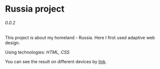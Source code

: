 # Russia project
###### 0.0.2

This project is about my homeland - Russia. Here I first used adaptive web design.

Using technologies: *HTML, CSS*

You can see the result on different devices by [link](https://sysoevandrey.github.io/Russia-project/).
